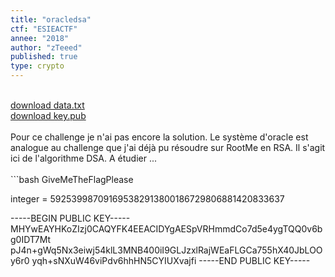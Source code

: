 ```yaml
---
title: "oracledsa"
ctf: "ESIEACTF"
annee: "2018"
author: "zTeeed"
published: true
type: crypto
---
```


<br />
<a href="/writeup-scripts/2017-2018/ESIEACTF/oracledsa/data.txt">download data.txt</a>
<br />
<a href="/writeup-scripts/2017-2018/ESIEACTF/oracledsa/key.pub">download key.pub</a>
<br />
<br />
Pour ce challenge je n'ai pas encore la solution. Le système d'oracle est analogue au challenge que j'ai déjà pu résoudre sur RootMe en RSA. Il s'agit ici de l'algorithme DSA. A étudier ...
<br />
<br />
```bash
GiveMeTheFlagPlease

integer = 592539987091695382913800186729806881420833637

-----BEGIN PUBLIC KEY-----
MHYwEAYHKoZIzj0CAQYFK4EEACIDYgAESpVRHmmdCo7d5e4ygTQQ0v6bg0IDT7Mt
pJ4n+gWq5Nx3eiwj54klL3MNB400iI9GLJzxlRajWEaFLGCa755hX40JbLOOy6r0
yqh+sNXuW46viPdv6hhHN5CYIUXvajfi
-----END PUBLIC KEY-----
```
